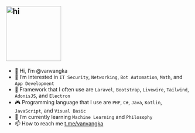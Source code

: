 <h2 dir="auto"><img src="https://media.giphy.com/media/0TtX2qqpxp3pIafzio/giphy.gif" width="150" alt="hi"></h2>

- 👋 Hi, I’m @vanvangka
- 👀 I’m interested in <code>IT Security</code>, <code>Networking</code>, <code>Bot Automation</code>, <code>Math</code>, and <code>App Development</code>
- 🧠 Framework that I often use are <code>Laravel</code>, <code>Bootstrap</code>, <code>Livewire</code>, <code>Tailwind</code>, <code>AdonisJS</code>, and <code>Electron</code>
- 🎮 Programming language that I use are <code>PHP</code>, <code>C#</code>, <code>Java</code>, <code>Kotlin</code>, <code>JavaScript</code>, and <code>Visual Basic</code>
- 🌱 I’m currently learning <code>Machine Learning</code> and <code>Philosophy</code>
- 📫 How to reach me [t.me/vanvangka](https://t.me/vanvangka)

##
